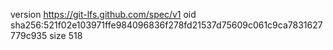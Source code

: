 version https://git-lfs.github.com/spec/v1
oid sha256:521f02e103971ffe984096836f278fd21537d75609c061c9ca7831627779c935
size 518

